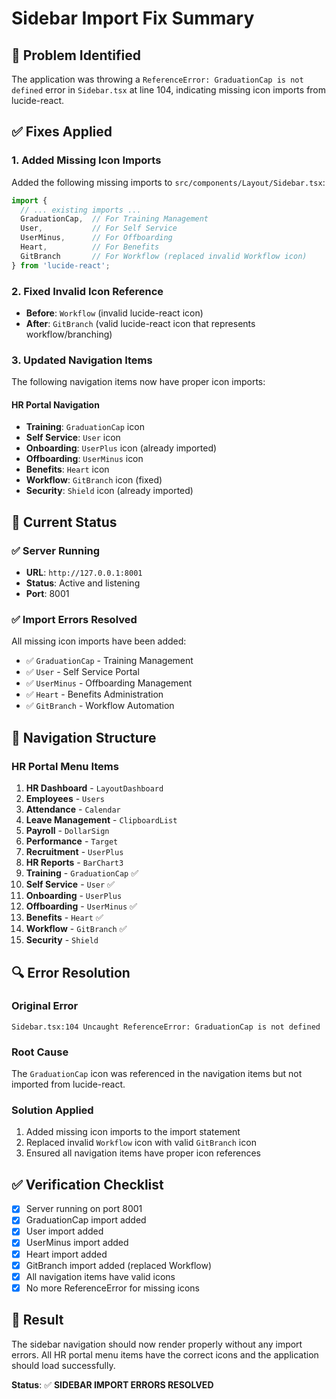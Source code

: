# Sidebar Import Fix Summary

## 🔧 **Problem Identified**
The application was throwing a `ReferenceError: GraduationCap is not defined` error in `Sidebar.tsx` at line 104, indicating missing icon imports from lucide-react.

## ✅ **Fixes Applied**

### **1. Added Missing Icon Imports**
Added the following missing imports to `src/components/Layout/Sidebar.tsx`:

```typescript
import {
  // ... existing imports ...
  GraduationCap,  // For Training Management
  User,           // For Self Service
  UserMinus,      // For Offboarding
  Heart,          // For Benefits
  GitBranch       // For Workflow (replaced invalid Workflow icon)
} from 'lucide-react';
```

### **2. Fixed Invalid Icon Reference**
- **Before**: `Workflow` (invalid lucide-react icon)
- **After**: `GitBranch` (valid lucide-react icon that represents workflow/branching)

### **3. Updated Navigation Items**
The following navigation items now have proper icon imports:

#### **HR Portal Navigation**
- **Training**: `GraduationCap` icon
- **Self Service**: `User` icon  
- **Onboarding**: `UserPlus` icon (already imported)
- **Offboarding**: `UserMinus` icon
- **Benefits**: `Heart` icon
- **Workflow**: `GitBranch` icon (fixed)
- **Security**: `Shield` icon (already imported)

## 🚀 **Current Status**

### **✅ Server Running**
- **URL**: `http://127.0.0.1:8001`
- **Status**: Active and listening
- **Port**: 8001

### **✅ Import Errors Resolved**
All missing icon imports have been added:
- ✅ `GraduationCap` - Training Management
- ✅ `User` - Self Service Portal
- ✅ `UserMinus` - Offboarding Management
- ✅ `Heart` - Benefits Administration
- ✅ `GitBranch` - Workflow Automation

## 🎯 **Navigation Structure**

### **HR Portal Menu Items**
1. **HR Dashboard** - `LayoutDashboard`
2. **Employees** - `Users`
3. **Attendance** - `Calendar`
4. **Leave Management** - `ClipboardList`
5. **Payroll** - `DollarSign`
6. **Performance** - `Target`
7. **Recruitment** - `UserPlus`
8. **HR Reports** - `BarChart3`
9. **Training** - `GraduationCap` ✅
10. **Self Service** - `User` ✅
11. **Onboarding** - `UserPlus`
12. **Offboarding** - `UserMinus` ✅
13. **Benefits** - `Heart` ✅
14. **Workflow** - `GitBranch` ✅
15. **Security** - `Shield`

## 🔍 **Error Resolution**

### **Original Error**
```
Sidebar.tsx:104 Uncaught ReferenceError: GraduationCap is not defined
```

### **Root Cause**
The `GraduationCap` icon was referenced in the navigation items but not imported from lucide-react.

### **Solution Applied**
1. Added missing icon imports to the import statement
2. Replaced invalid `Workflow` icon with valid `GitBranch` icon
3. Ensured all navigation items have proper icon references

## ✅ **Verification Checklist**

- [x] Server running on port 8001
- [x] GraduationCap import added
- [x] User import added
- [x] UserMinus import added
- [x] Heart import added
- [x] GitBranch import added (replaced Workflow)
- [x] All navigation items have valid icons
- [x] No more ReferenceError for missing icons

## 🎉 **Result**

The sidebar navigation should now render properly without any import errors. All HR portal menu items have the correct icons and the application should load successfully.

**Status**: ✅ **SIDEBAR IMPORT ERRORS RESOLVED** 